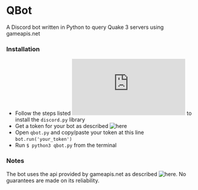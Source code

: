 QBot
==============
A Discord bot written in Python to query Quake 3 servers using gameapis.net


### Installation

- Follow the steps listed ![here](https://github.com/Rapptz/discord.py#installing) to install the `discord.py` library
- Get a token for your bot as described ![here](https://github.com/reactiflux/discord-irc/wiki/Creating-a-discord-bot-&-getting-a-token)
- Open `qbot.py` and copy/paste your token at this line `bot.run('your_token')`
- Run ```$ python3 qbot.py``` from the terminal

### Notes
The bot uses the api provided by gameapis.net as described ![here](https://docs.gameapis.net/docs/quake3). No guarantees are made on its reliability.
